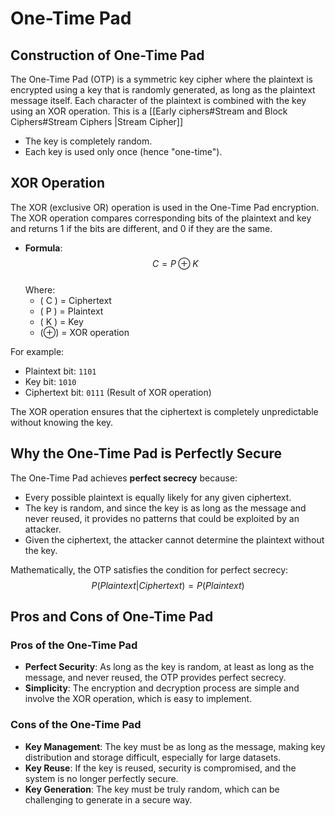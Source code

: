 # One-Time Pad

## Construction of One-Time Pad
The One-Time Pad (OTP) is a symmetric key cipher where the plaintext is encrypted using a key that is randomly generated, as long as the plaintext message itself. Each character of the plaintext is combined with the key using an XOR operation. This is a [[Early ciphers#Stream and Block Ciphers#Stream Ciphers |Stream Cipher]]
- The key is completely random.
- Each key is used only once (hence "one-time").

## XOR Operation
The XOR (exclusive OR) operation is used in the One-Time Pad encryption. The XOR operation compares corresponding bits of the plaintext and key and returns 1 if the bits are different, and 0 if they are the same.

- **Formula**: 
  $$ C = P \oplus K $$  
  Where:
  - \( C \) = Ciphertext
  - \( P \) = Plaintext
  - \( K \) = Key
  - $( \oplus )$ = XOR operation

For example:
- Plaintext bit: `1101`
- Key bit: `1010`
- Ciphertext bit: `0111` (Result of XOR operation)

The XOR operation ensures that the ciphertext is completely unpredictable without knowing the key.

## Why the One-Time Pad is Perfectly Secure
The One-Time Pad achieves **perfect secrecy** because:
- Every possible plaintext is equally likely for any given ciphertext.
- The key is random, and since the key is as long as the message and never reused, it provides no patterns that could be exploited by an attacker.
- Given the ciphertext, the attacker cannot determine the plaintext without the key.

Mathematically, the OTP satisfies the condition for perfect secrecy:
$$ P(Plaintext | Ciphertext) = P(Plaintext) $$

## Pros and Cons of One-Time Pad
### Pros of the One-Time Pad
- **Perfect Security**: As long as the key is random, at least as long as the message, and never reused, the OTP provides perfect secrecy.
- **Simplicity**: The encryption and decryption process are simple and involve the XOR operation, which is easy to implement.

### Cons of the One-Time Pad
- **Key Management**: The key must be as long as the message, making key distribution and storage difficult, especially for large datasets.
- **Key Reuse**: If the key is reused, security is compromised, and the system is no longer perfectly secure.
- **Key Generation**: The key must be truly random, which can be challenging to generate in a secure way.

